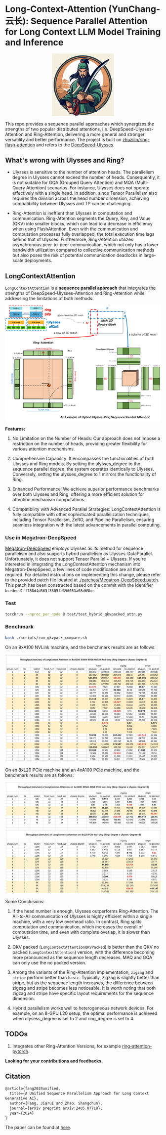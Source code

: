 # Long-Context-Attention (YunChang-云长): Sequence Parallel Attention for Long Context LLM Model Training and Inference

<p align="center">
    <img src="./media/yun_chang.jpg" width="200" />
</p>

This repo provides a sequence parallel approaches which synergizes the strengths of two popular distributed attentions, i.e. DeepSpeed-Ulysses-Attention and Ring-Attention, delivering a more general and stronger versatility and better performance. 
The project is built on [zhuzilin/ring-flash-attention](https://github.com/zhuzilin/ring-flash-attention) and refers to the [DeepSpeed-Ulysses](https://github.com/microsoft/DeepSpeed/blob/master/blogs/deepspeed-ulysses/README.md).

## What's wrong with Ulysses and Ring?

- Ulysses is sensitive to the number of attention heads. 
The parallelism degree in Ulysses cannot exceed the number of heads. 
Consequently, it is not suitable for GQA (Grouped Query Attention) and MQA (Multi-Query Attention) scenarios. For instance, Ulysses does not operate effectively with a single head. 
In addition, since Tensor Parallelism also requires the division across the head number dimension, achieving compatibility between Ulysses and TP can be challenging.

- Ring-Attention is ineffient than Ulysses in computation and communication.
Ring-Attention segments the Query, Key, and Value (QKV) into smaller blocks, which can lead to a decrease in efficiency when using FlashAttention.
Even with the communication and computation processes fully overlapped, the total execution time lags behind that of Ulysses. 
Furthermore, Ring-Attention utilizes asynchronous peer-to-peer communication, which not only has a lower bandwidth utilization compared to collective communication methods but also poses the risk of potential communication deadlocks in large-scale deployments.


## LongContextAttention

`LongContextAttention` is a **sequence parallel approach** that integrates the strengths of DeepSpeed-Ulysses-Attention and Ring-Attention while addressing the limitations of both methods.

<p align="center">
    <img src="./media/hybrid_seqparallel.png">
</p>

**Features:**

1. No Limitation on the Number of Heads: Our approach does not impose a restriction on the number of heads, providing greater flexibility for various attention mechanisms.

2. Comprehensive Capability: It encompasses the functionalities of both Ulysses and Ring models. By setting the ulysses_degree to the sequence parallel degree, the system operates identically to Ulysses. Conversely, setting the ulysses_degree to 1 mirrors the functionality of Ring.

3. Enhanced Performance: We achieve superior performance benchmarks over both Ulysses and Ring, offering a more efficient solution for attention mechanism computations.

4. Compatibility with Advanced Parallel Strategies: LongContextAttention is fully compatible with other sophisticated parallelization techniques, including Tensor Parallelism, ZeRO, and Pipeline Parallelism, ensuring seamless integration with the latest advancements in parallel computing.

### Use in Megatron-DeepSpeed

[Megatron-DeepSpeed](https://github.com/microsoft/Megatron-DeepSpeed) employs Ulysses as its method for sequence parallelism and also supports hybrid parallelism as Ulysses-DataParallel. Unfortunately, it does not support Tensor Parallel + Ulysses. If you're interested in integrating the LongContextAttention mechanism into Megatron-DeepSpeed, a few lines of code modification are all that's required.
For detailed instructions on implementing this change, please refer to the provided patch file located at [./patches/Megatron-DeepSpeed.patch](./patches/Megatron-DeepSpeed.patch). This patch has been constructed based on the commit with the identifier `bcedecd1ff788d4d363f3365fd396053a08d65be`.

### Test

```bash
torchrun --nproc_per_node 8 test/test_hybrid_qkvpacked_attn.py
```

### Benchmark


```bash
bash ./scripts/run_qkvpack_compare.sh
```

On an 8xA100 NVLink machine, and the benchmark results are as follows:

<p align="center">
    <img src="./media/benchmark_results.png">
</p>

On an 8xL20 PCIe machine and an 4xA100 PCIe machine, and the benchmark results are as follows:

<p align="center">
    <img src="./media/pcie_machine.jpg">
</p>

Some Conclusions:

1. If the head number is enough, Ulysses outperforms Ring-Attention. The All-to-All communication of Ulysses is highly efficient within a single machine, with a very low overhead ratio. In contrast, Ring splits computation and communication, which increases the overall of computation time, and even with complete overlap, it is slower than Ulysses.

2. QKV packed (`LongContextAttentionQKVPacked`) is better than the QKV no packed (`LongContextAttention`) version, with the difference becoming more pronounced as the sequence length decreases. MAQ and GQA can only use the no packed version.

3. Among the variants of the Ring-Attention implementation, `zigzag` and `stripe` perform better than `basic`. Typically, zigzag is slightly better than stripe, but as the sequence length increases, the difference between zigzag and stripe becomes less noticeable. It is worth noting that both zigzag and stripe have specific layout requirements for the sequence dimension.

4. Hybrid parallelism works well to heterogeneous network devices. For example, on an 8-GPU L20 setup, the optimal performance is achieved when ulysess_degree is set to 2 and ring_degree is set to 4.

## TODOs

1. Integrates other Ring-Attention Versions, for example [ring-attention-pytorch](https://github.com/lucidrains/ring-attention-pytorch).


**Looking for your contributions and feedbacks.**

## Citation
```
@article{fang2024unified,
  title={A Unified Sequence Parallelism Approach for Long Context Generative AI},
  author={Fang, Jiarui and Zhao, Shangchun},
  journal={arXiv preprint arXiv:2405.07719},
  year={2024}
}
```

The paper can be found at [here](./media/unified_seq_parallel_tech_report.pdf).